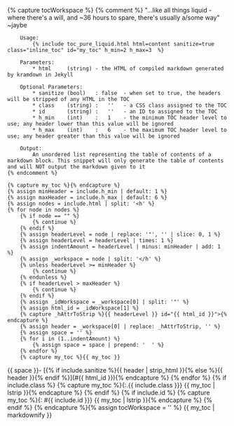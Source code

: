{% capture tocWorkspace %}
    {% comment %}
        "...like all things liquid - where there's a will, and ~36 hours to spare, there's usually a/some way" ~jaybe

        Usage:
            {% include toc_pure_liquid.html html=content sanitize=true class="inline_toc" id="my_toc" h_min=2 h_max=3  %}

        Parameters:
            * html     (string) - the HTML of compiled markdown generated by kramdown in Jekyll

        Optional Parameters:
            * sanitize (bool)   : false  - when set to true, the headers will be stripped of any HTML in the TOC
            * class    (string) :   ''   - a CSS class assigned to the TOC
            * id       (string) :   ''   - an ID to assigned to the TOC
            * h_min    (int)    :   1    - the minimum TOC header level to use; any header lower than this value will be ignored
            * h_max    (int)    :   6    - the maximum TOC header level to use; any header greater than this value will be ignored

        Output:
            An unordered list representing the table of contents of a markdown block. This snippet will only generate the table of contents and will NOT output the markdown given to it
    {% endcomment %}

    {% capture my_toc %}{% endcapture %}
    {% assign minHeader = include.h_min | default: 1 %}
    {% assign maxHeader = include.h_max | default: 6 %}
    {% assign nodes = include.html | split: '<h' %}
    {% for node in nodes %}
        {% if node == "" %}
            {% continue %}
        {% endif %}
        {% assign headerLevel = node | replace: '"', '' | slice: 0, 1 %}
        {% assign headerLevel = headerLevel | times: 1 %}
        {% assign indentAmount = headerLevel | minus: minHeader | add: 1 %}
        {% assign _workspace = node | split: '</h' %}
        {% unless headerLevel >= minHeader %}
            {% continue %}
        {% endunless %}
        {% if headerLevel > maxHeader %}
            {% continue %}
        {% endif %}
        {% assign _idWorkspace = _workspace[0] | split: '"' %}
        {% assign html_id = _idWorkspace[1] %}
        {% capture _hAttrToStrip %}{{ headerLevel }} id="{{ html_id }}">{% endcapture %}
        {% assign header = _workspace[0] | replace: _hAttrToStrip, '' %}
        {% assign space = '' %}
        {% for i in (1..indentAmount) %}
            {% assign space = space | prepend: '  ' %}
        {% endfor %}
        {% capture my_toc %}{{ my_toc }}
{{ space }}- [{% if include.sanitize %}{{ header | strip_html }}{% else %}{{ header }}{% endif %}](#{{ html_id }}){% endcapture %}
    {% endfor %}
    {% if include.class %}
        {% capture my_toc %}{:.{{ include.class }}}
{{ my_toc | lstrip }}{% endcapture %}
    {% endif %}
    {% if include.id %}
        {% capture my_toc %}{: #{{ include.id }}}
{{ my_toc | lstrip }}{% endcapture %}
    {% endif %}
{% endcapture %}{% assign tocWorkspace = '' %}
{{ my_toc | markdownify }}